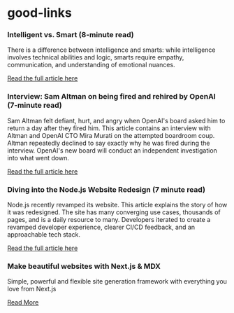 # good-links

### Intelligent vs. Smart (8-minute read)

There is a difference between intelligence and smarts: while intelligence involves technical abilities and logic, smarts require empathy, communication, and understanding of emotional nuances.

[Read the full article here](https://collabfund.com/blog/intelligent-vs-smart)


### Interview: Sam Altman on being fired and rehired by OpenAI (7-minute read)

Sam Altman felt defiant, hurt, and angry when OpenAI's board asked him to return a day after they fired him. This article contains an interview with Altman and OpenAI CTO Mira Murati on the attempted boardroom coup. Altman repeatedly declined to say exactly why he was fired during the interview. OpenAI's new board will conduct an independent investigation into what went down.

[Read the full article here](https://www.theverge.com/2023/11/29/23982046/sam-altman-interview-openai-ceo-rehired)


### Diving into the Node.js Website Redesign (7 minute read)

Node.js recently revamped its website. This article explains the story of how it was redesigned. The site has many converging use cases, thousands of pages, and is a daily resource to many. Developers iterated to create a revamped developer experience, clearer CI/CD feedback, and an approachable tech stack.

[Read the full article here](https://nodejs.org/en/blog/announcements/diving-into-the-nodejs-website-redesign)

### Make beautiful websites with Next.js & MDX
Simple, powerful and flexible site generation framework with everything you love from Next.js

[Read More ](https://nextra.site/)
